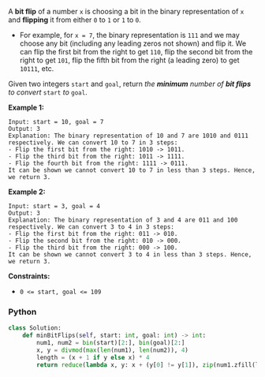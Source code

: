 A  **bit flip**  of a number  `x`  is choosing a bit in the binary representation of  `x`  and  **flipping**  it from either  `0`  to  `1`  or  `1`  to  `0`.

-   For example, for  `x = 7`, the binary representation is  `111`  and we may choose any bit (including any leading zeros not shown) and flip it. We can flip the first bit from the right to get  `110`, flip the second bit from the right to get  `101`, flip the fifth bit from the right (a leading zero) to get  `10111`, etc.

Given two integers  `start`  and  `goal`, return _the  **minimum**  number of  **bit flips**  to convert_ `start` _to_ `goal`.

**Example 1:**
```
Input: start = 10, goal = 7
Output: 3
Explanation: The binary representation of 10 and 7 are 1010 and 0111 respectively. We can convert 10 to 7 in 3 steps:
- Flip the first bit from the right: 1010 -> 1011.
- Flip the third bit from the right: 1011 -> 1111.
- Flip the fourth bit from the right: 1111 -> 0111.
It can be shown we cannot convert 10 to 7 in less than 3 steps. Hence, we return 3.
```

**Example 2:**
```
Input: start = 3, goal = 4
Output: 3
Explanation: The binary representation of 3 and 4 are 011 and 100 respectively. We can convert 3 to 4 in 3 steps:
- Flip the first bit from the right: 011 -> 010.
- Flip the second bit from the right: 010 -> 000.
- Flip the third bit from the right: 000 -> 100.
It can be shown we cannot convert 3 to 4 in less than 3 steps. Hence, we return 3.
```

**Constraints:**

- `0 <= start, goal <= 109`


### Python
```python
class Solution:
    def minBitFlips(self, start: int, goal: int) -> int:
        num1, num2 = bin(start)[2:], bin(goal)[2:]
        x, y = divmod(max(len(num1), len(num2)), 4)
        length = (x + 1 if y else x) * 4
        return reduce(lambda x, y: x + (y[0] != y[1]), zip(num1.zfill(length), num2.zfill(length)), 0)
```